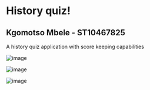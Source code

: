 
# History quiz!
## Kgomotso Mbele - ST10467825

A history quiz application with score keeping capabilities

![image](https://github.com/user-attachments/assets/e1e7a2ba-5a55-4f45-a870-817d2a269dbe)

![image](https://github.com/user-attachments/assets/f57c7eee-9792-4bd9-8373-59981515ab06)

![image](https://github.com/user-attachments/assets/edb90474-5a8e-400c-af60-f51c30f02e4f)




